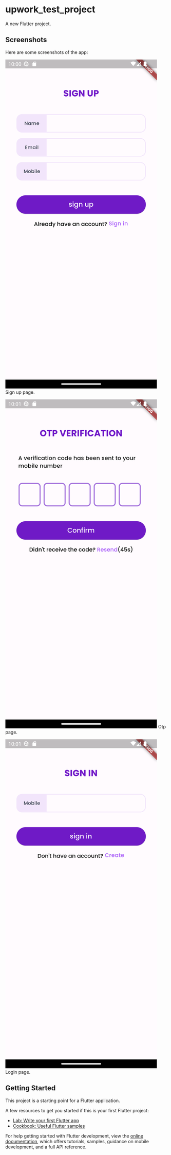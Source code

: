 # upwork_test_project

A new Flutter project.

## Screenshots

Here are some screenshots of the app:

![Screenshot 1](assets/screenshot1.png)
Sign up page.

![Screenshot 2](assets/screenshot2.png)
Otp page.

![Screenshot 3](assets/screenshot3.png)
Login page.

## Getting Started

This project is a starting point for a Flutter application.

A few resources to get you started if this is your first Flutter project:

- [Lab: Write your first Flutter app](https://docs.flutter.dev/get-started/codelab)
- [Cookbook: Useful Flutter samples](https://docs.flutter.dev/cookbook)

For help getting started with Flutter development, view the
[online documentation](https://docs.flutter.dev/), which offers tutorials,
samples, guidance on mobile development, and a full API reference.